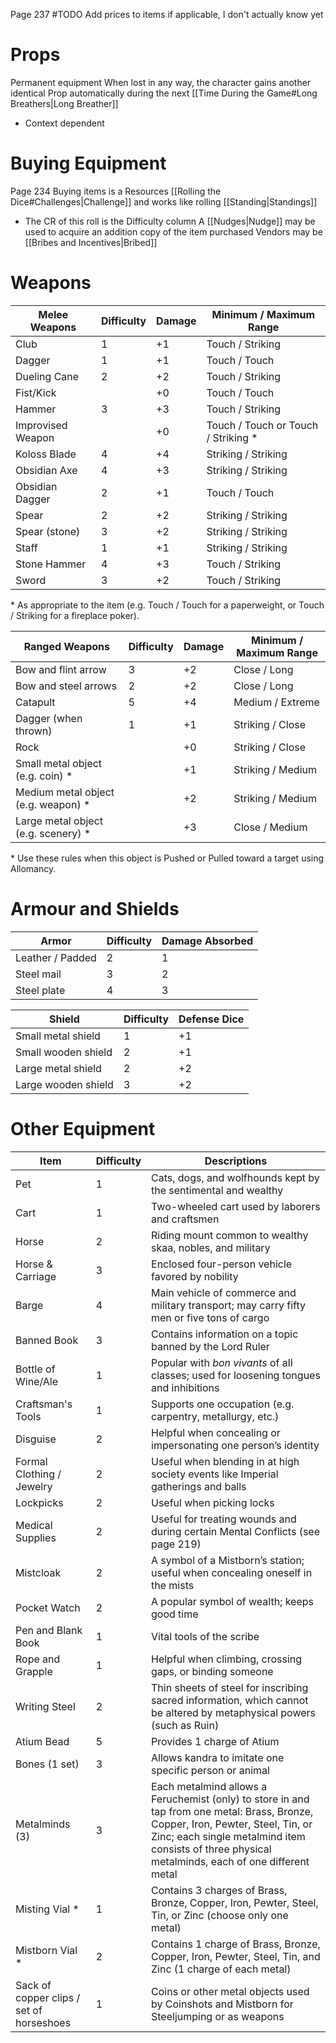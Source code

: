 Page 237
#TODO Add prices to items if applicable, I don't actually know yet
# Props
Permanent equipment
When lost in any way, the character gains another identical Prop automatically during the next [[Time During the Game#Long Breathers|Long Breather]]
- Context dependent

# Buying Equipment
Page 234
Buying items is a Resources [[Rolling the Dice#Challenges|Challenge]] and works like rolling [[Standing|Standings]]
- The CR of this roll is the Difficulty column
A [[Nudges|Nudge]] may be used to acquire an addition copy of the item purchased
Vendors may be [[Bribes and Incentives|Bribed]]
# Weapons

| Melee Weapons     | Difficulty | Damage | Minimum / Maximum Range             |
| ----------------- | ---------- | ------ | ----------------------------------- |
| Club              | 1          | +1     | Touch / Striking                    |
| Dagger            | 1          | +1     | Touch / Touch                       |
| Dueling Cane      | 2          | +2     | Touch / Striking                    |
| Fist/Kick         |            | +0     | Touch / Touch                       |
| Hammer            | 3          | +3     | Touch / Striking                    |
| Improvised Weapon |            | +0     | Touch / Touch or Touch / Striking * |
| Koloss Blade      | 4          | +4     | Striking / Striking                 |
| Obsidian Axe      | 4          | +3     | Striking / Striking                 |
| Obsidian Dagger   | 2          | +1     | Touch / Touch                       |
| Spear             | 2          | +2     | Striking / Striking                 |
| Spear (stone)     | 3          | +2     | Striking / Striking                 |
| Staff             | 1          | +1     | Striking / Striking                 |
| Stone Hammer      | 4          | +3     | Touch / Striking                    |
| Sword             | 3          | +2     | Touch / Striking                    |
\* As appropriate to the item (e.g. Touch / Touch for a paperweight, or Touch / Striking for a fireplace poker).

| Ranged Weapons                      | Difficulty | Damage | Minimum / Maximum Range |
| ----------------------------------- | ---------- | ------ | ----------------------- |
| Bow and flint arrow                 | 3          | +2     | Close / Long            |
| Bow and steel arrows                | 2          | +2     | Close / Long            |
| Catapult                            | 5          | +4     | Medium / Extreme        |
| Dagger (when thrown)                | 1          | +1     | Striking / Close        |
| Rock                                |            | +0     | Striking / Close        |
| Small metal object (e.g. coin) *    |            | +1     | Striking / Medium       |
| Medium metal object (e.g. weapon) * |            | +2     | Striking / Medium       |
| Large metal object (e.g. scenery) * |            | +3     | Close / Medium          |
\* Use these rules when this object is Pushed or Pulled toward a target using Allomancy.
# Armour and Shields

| Armor            | Difficulty | Damage Absorbed |
| ---------------- | ---------- | --------------- |
| Leather / Padded | 2          | 1               |
| Steel mail       | 3          | 2               |
| Steel plate      | 4          | 3               |

| Shield              | Difficulty | Defense Dice |
| ------------------- | ---------- | ------------ |
| Small metal shield  | 1          | +1           |
| Small wooden shield | 2          | +1           |
| Large metal shield  | 2          | +2           |
| Large wooden shield | 3          | +2           |
# Other Equipment

| Item                                     | Difficulty | Descriptions                                                                                                                                                                                                                           |
| ---------------------------------------- | ---------- | -------------------------------------------------------------------------------------------------------------------------------------------------------------------------------------------------------------------------------------- |
| Pet                                      | 1          | Cats, dogs, and wolfhounds kept by the sentimental and wealthy                                                                                                                                                                         |
| Cart                                     | 1          | Two-wheeled cart used by laborers and craftsmen                                                                                                                                                                                        |
| Horse                                    | 2          | Riding mount common to wealthy skaa, nobles, and military                                                                                                                                                                              |
| Horse & Carriage                         | 3          | Enclosed four-person vehicle favored by nobility                                                                                                                                                                                       |
| Barge                                    | 4          | Main vehicle of commerce and military transport; may carry fifty men or five tons of cargo                                                                                                                                             |
| Banned Book                              | 3          | Contains information on a topic banned by the Lord Ruler                                                                                                                                                                               |
| Bottle of Wine/Ale                       | 1          | Popular with _bon vivants_ of all classes; used for loosening tongues and inhibitions                                                                                                                                                  |
| Craftsman's Tools                        | 1          | Supports one occupation (e.g. carpentry, ­metallurgy, etc.)                                                                                                                                                                            |
| Disguise                                 | 2          | Helpful when concealing or impersonating one person’s identity                                                                                                                                                                         |
| Formal Clothing / Jewelry                | 2          | Useful when blending in at high society events like Imperial gatherings and balls                                                                                                                                                      |
| Lockpicks                                | 2          | Useful when picking locks                                                                                                                                                                                                              |
| Medical Supplies                         | 2          | Useful for treating wounds and during certain Mental Conflicts (see page 219)                                                                                                                                                          |
| Mistcloak                                | 2          | A symbol of a Mistborn’s station; useful when concealing oneself in the mists                                                                                                                                                          |
| Pocket Watch                             | 2          | A popular symbol of wealth; keeps good time                                                                                                                                                                                            |
| Pen and Blank Book                       | 1          | Vital tools of the scribe                                                                                                                                                                                                              |
| Rope and Grapple                         | 1          | Helpful when climbing, crossing gaps, or binding someone                                                                                                                                                                               |
| Writing Steel                            | 2          | Thin sheets of steel for inscribing sacred information, which cannot be altered by metaphysical powers (such as Ruin)                                                                                                                  |
| Atium Bead                               | 5          | Provides 1 charge of Atium                                                                                                                                                                                                             |
| Bones (1 set)                            | 3          | Allows kandra to imitate one specific person or animal                                                                                                                                                                                 |
| Metalminds (3)                           | 3          | Each metalmind allows a Feruchemist (only) to store in and tap from one metal: Brass, Bronze, Copper, Iron, Pewter, Steel, Tin, or Zinc; each single metalmind item consists of three physical metalminds, each of one different metal |
| Misting Vial *                           | 1          | Contains 3 charges of Brass, Bronze, Copper, Iron, Pewter, Steel, Tin, or Zinc (choose only one metal)                                                                                                                                 |
| Mistborn Vial *                          | 2          | Contains 1 charge of Brass, Bronze, Copper, Iron, Pewter, Steel, Tin, and Zinc (1 charge of each metal)                                                                                                                                |
| Sack of copper clips / set of horseshoes | 1          | Coins or other metal objects used by Coinshots and Mistborn for Steeljumping or as weapons                                                                                                                                             |
